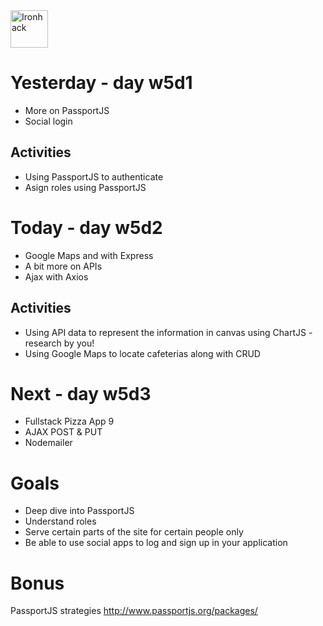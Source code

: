 <img src="https://raw.githubusercontent.com/webmad1019-1/w1d3-advanced-selectors-positioning-full-layout/master/img/ironhack.svg?sanitize=true" alt="Ironhack" width="60"/>

# Yesterday - day w5d1

- More on PassportJS
- Social login

## Activities

- Using PassportJS to authenticate
- Asign roles using PassportJS

# Today - day w5d2

- Google Maps and with Express
- A bit more on APIs
- Ajax with Axios

## Activities

- Using API data to represent the information in canvas using ChartJS - research by you!
- Using Google Maps to locate cafeterias along with CRUD

# Next - day w5d3

- Fullstack Pizza App 9
- AJAX POST & PUT
- Nodemailer

# Goals

- Deep dive into PassportJS
- Understand roles
- Serve certain parts of the site for certain people only
- Be able to use social apps to log and sign up in your application

# Bonus

PassportJS strategies http://www.passportjs.org/packages/
